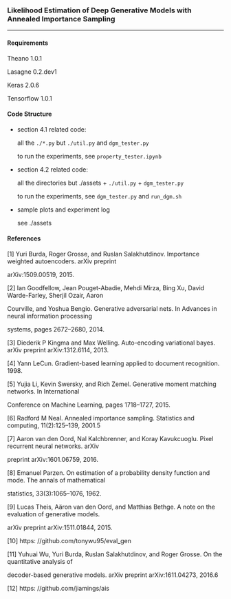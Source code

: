 ### Likelihood Estimation of Deep Generative Models with Annealed Importance Sampling

---

#### Requirements

Theano 1.0.1

Lasagne 0.2.dev1

Keras 2.0.6

Tensorflow 1.0.1

#### Code Structure

- section 4.1 related code:

  all the `./*.py` but `./util.py` and `dgm_tester.py`

  to run the experiments, see `property_tester.ipynb`

- section 4.2 related code:

  all the directories but ./assets + `./util.py` + `dgm_tester.py`

  to run the experiments, see `dgm_tester.py` and `run_dgm.sh`

- sample plots and experiment log

  see ./assets

#### References

[1] Yuri Burda, Roger Grosse, and Ruslan Salakhutdinov. Importance weighted autoencoders. arXiv preprint

arXiv:1509.00519, 2015.

[2] Ian Goodfellow, Jean Pouget-Abadie, Mehdi Mirza, Bing Xu, David Warde-Farley, Sherjil Ozair, Aaron

Courville, and Yoshua Bengio. Generative adversarial nets. In Advances in neural information processing

systems, pages 2672–2680, 2014.

[3] Diederik P Kingma and Max Welling. Auto-encoding variational bayes. arXiv preprint arXiv:1312.6114, 2013.

[4] Yann LeCun. Gradient-based learning applied to document recognition. 1998.

[5] Yujia Li, Kevin Swersky, and Rich Zemel. Generative moment matching networks. In International

Conference on Machine Learning, pages 1718–1727, 2015.

[6] Radford M Neal. Annealed importance sampling. Statistics and computing, 11(2):125–139, 2001.5

[7] Aaron van den Oord, Nal Kalchbrenner, and Koray Kavukcuoglu. Pixel recurrent neural networks. arXiv

preprint arXiv:1601.06759, 2016.

[8] Emanuel Parzen. On estimation of a probability density function and mode. The annals of mathematical

statistics, 33(3):1065–1076, 1962.

[9] Lucas Theis, Aäron van den Oord, and Matthias Bethge. A note on the evaluation of generative models.

arXiv preprint arXiv:1511.01844, 2015.

[10] https: //github.com/tonywu95/eval_gen

[11] Yuhuai Wu, Yuri Burda, Ruslan Salakhutdinov, and Roger Grosse. On the quantitative analysis of

decoder-based generative models. arXiv preprint arXiv:1611.04273, 2016.6

[12] https: //github.com/jiamings/ais
